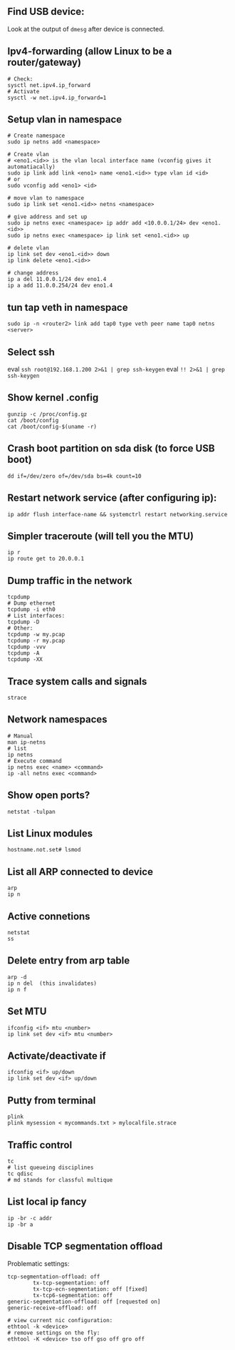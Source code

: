 ## Find USB device:

Look at the output of `dmesg` after device is connected.

## Ipv4-forwarding (allow Linux to be a router/gateway)
```
# Check:
sysctl net.ipv4.ip_forward
# Activate
sysctl -w net.ipv4.ip_forward=1
```

## Setup vlan in namespace
```
# Create namespace
sudo ip netns add <namespace>

# Create vlan
# <eno1.<id>> is the vlan local interface name (vconfig gives it automatiacally)
sudo ip link add link <eno1> name <eno1.<id>> type vlan id <id>
# or
sudo vconfig add <eno1> <id>

# move vlan to namespace
sudo ip link set <eno1.<id>> netns <namespace>

# give address and set up
sudo ip netns exec <namespace> ip addr add <10.0.0.1/24> dev <eno1.<id>>
sudo ip netns exec <namespace> ip link set <eno1.<id>> up

# delete vlan
ip link set dev <eno1.<id>> down
ip link delete <eno1.<id>>

# change address
ip a del 11.0.0.1/24 dev eno1.4
ip a add 11.0.0.254/24 dev eno1.4
```

## tun tap veth in namespace

```
sudo ip -n <router2> link add tap0 type veth peer name tap0 netns <server>
```

## Select ssh
eval `ssh root@192.168.1.200 2>&1 | grep ssh-keygen`
eval `!! 2>&1 | grep ssh-keygen`

## Show kernel .config
```
gunzip -c /proc/config.gz
cat /boot/config
cat /boot/config-$(uname -r)
```

## Crash boot partition on sda disk (to force USB boot)
```
dd if=/dev/zero of=/dev/sda bs=4k count=10
```

## Restart network service (after configuring ip):
```
ip addr flush interface-name && systemctrl restart networking.service
```

## Simpler traceroute (will tell you the MTU)
```
ip r
ip route get to 20.0.0.1
```

## Dump traffic in the network
```
tcpdump
# Dump ethernet
tcpdump -i eth0
# List interfaces:
tcpdump -D
# Other:
tcpdump -w my.pcap
tcpdump -r my.pcap
tcpdump -vvv
tcpdump -A
tcpdump -XX
```

## Trace system calls and signals
```
strace
```

## Network namespaces
```
# Manual
man ip-netns
# list
ip netns
# Execute command
ip netns exec <name> <command>
ip -all netns exec <command>
```

## Show open ports?
```
netstat -tulpan
```

## List Linux modules
```
hostname.not.set# lsmod
```

## List all ARP connected to device
```
arp
ip n
```

## Active connetions
```
netstat
ss
```

## Delete entry from arp table
```
arp -d
ip n del  (this invalidates)
ip n f
```

## Set MTU
```
ifconfig <if> mtu <number>
ip link set dev <if> mtu <number>
```

## Activate/deactivate if
```
ifconfig <if> up/down
ip link set dev <if> up/down
```

## Putty from terminal
```
plink
plink mysession < mycommands.txt > mylocalfile.strace
```

## Traffic control
```
tc
# list queueing disciplines
tc qdisc
# md stands for classful multique
```

## List local ip fancy
```
ip -br -c addr
ip -br a
```

## Disable TCP segmentation offload

Problematic settings:

```
tcp-segmentation-offload: off
        tx-tcp-segmentation: off
        tx-tcp-ecn-segmentation: off [fixed]
        tx-tcp6-segmentation: off
generic-segmentation-offload: off [requested on]
generic-receive-offload: off
```

```
# view current nic configuration:
ethtool -k <device>
# remove settings on the fly:
ethtool -K <device> tso off gso off gro off
```
